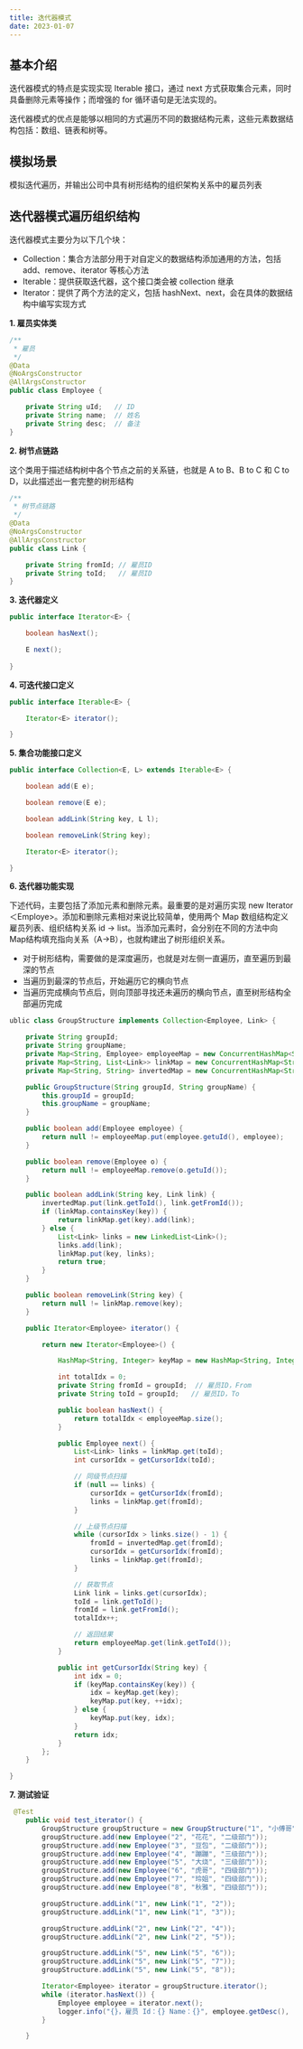 ```yaml
---
title: 迭代器模式
date: 2023-01-07
---
```


## 基本介绍

迭代器模式的特点是实现实现 Iterable 接口，通过 next 方式获取集合元素，同时具备删除元素等操作；而增强的 for 循环语句是无法实现的。

迭代器模式的优点是能够以相同的方式遍历不同的数据结构元素，这些元素数据结构包括：数组、链表和树等。

## 模拟场景

模拟迭代遍历，并输出公司中具有树形结构的组织架构关系中的雇员列表

## 迭代器模式遍历组织结构

迭代器模式主要分为以下几个块：

- Collection：集合方法部分用于对自定义的数据结构添加通用的方法，包括 add、remove、iterator 等核心方法
- Iterable：提供获取迭代器，这个接口类会被 collection 继承
- Iterator：提供了两个方法的定义，包括 hashNext、next，会在具体的数据结构中编写实现方式

**1. 雇员实体类**

~~~ java
/**
 * 雇员
 */
@Data
@NoArgsConstructor
@AllArgsConstructor
public class Employee {

    private String uId;   // ID
    private String name;  // 姓名
    private String desc;  // 备注
}
~~~



**2. 树节点链路**

这个类用于描述结构树中各个节点之前的关系链，也就是 A to B、B to C 和 C to D，以此描述出一套完整的树形结构

~~~ java
/**
 * 树节点链路
 */
@Data
@NoArgsConstructor
@AllArgsConstructor
public class Link {

    private String fromId; // 雇员ID
    private String toId;   // 雇员ID    
}
~~~



**3. 迭代器定义**

~~~ java
public interface Iterator<E> {

    boolean hasNext();

    E next();
    
}
~~~



**4. 可迭代接口定义**

~~~~ java
public interface Iterable<E> {

    Iterator<E> iterator();

}
~~~~



**5. 集合功能接口定义**

~~~ java
public interface Collection<E, L> extends Iterable<E> {

    boolean add(E e);

    boolean remove(E e);

    boolean addLink(String key, L l);

    boolean removeLink(String key);

    Iterator<E> iterator();

}
~~~



**6. 迭代器功能实现**

下述代码，主要包括了添加元素和删除元素。最重要的是对遍历实现 new Iterator＜Employe>。添加和删除元素相对来说比较简单，使用两个 Map 数组结构定义雇员列表、组织结构关系 id -> list。当添加元素时，会分别在不同的方法中向 Map结构填充指向关系（A->B），也就构建出了树形组织关系。

-  对于树形结构，需要做的是深度遍历，也就是对左侧一直遍历，直至遍历到最深的节点
- 当遍历到最深的节点后，开始遍历它的横向节点
- 当遍历完成横向节点后，则向顶部寻找还未遍历的横向节点，直至树形结构全部遍历完成

~~~ java
ublic class GroupStructure implements Collection<Employee, Link> {

    private String groupId;                                                 // 组织ID，也是一个组织链的头部ID
    private String groupName;                                               // 组织名称
    private Map<String, Employee> employeeMap = new ConcurrentHashMap<String, Employee>();  // 雇员列表
    private Map<String, List<Link>> linkMap = new ConcurrentHashMap<String, List<Link>>();  // 组织架构关系；id->list
    private Map<String, String> invertedMap = new ConcurrentHashMap<String, String>();       // 反向关系链

    public GroupStructure(String groupId, String groupName) {
        this.groupId = groupId;
        this.groupName = groupName;
    }

    public boolean add(Employee employee) {
        return null != employeeMap.put(employee.getuId(), employee);
    }

    public boolean remove(Employee o) {
        return null != employeeMap.remove(o.getuId());
    }

    public boolean addLink(String key, Link link) {
        invertedMap.put(link.getToId(), link.getFromId());
        if (linkMap.containsKey(key)) {
            return linkMap.get(key).add(link);
        } else {
            List<Link> links = new LinkedList<Link>();
            links.add(link);
            linkMap.put(key, links);
            return true;
        }
    }

    public boolean removeLink(String key) {
        return null != linkMap.remove(key);
    }

    public Iterator<Employee> iterator() {

        return new Iterator<Employee>() {

            HashMap<String, Integer> keyMap = new HashMap<String, Integer>();

            int totalIdx = 0;
            private String fromId = groupId;  // 雇员ID，From
            private String toId = groupId;   // 雇员ID，To

            public boolean hasNext() {
                return totalIdx < employeeMap.size();
            }

            public Employee next() {
                List<Link> links = linkMap.get(toId);
                int cursorIdx = getCursorIdx(toId);

                // 同级节点扫描
                if (null == links) {
                    cursorIdx = getCursorIdx(fromId);
                    links = linkMap.get(fromId);
                }

                // 上级节点扫描
                while (cursorIdx > links.size() - 1) {
                    fromId = invertedMap.get(fromId);
                    cursorIdx = getCursorIdx(fromId);
                    links = linkMap.get(fromId);
                }

                // 获取节点
                Link link = links.get(cursorIdx);
                toId = link.getToId();
                fromId = link.getFromId();
                totalIdx++;

                // 返回结果
                return employeeMap.get(link.getToId());
            }

            public int getCursorIdx(String key) {
                int idx = 0;
                if (keyMap.containsKey(key)) {
                    idx = keyMap.get(key);
                    keyMap.put(key, ++idx);
                } else {
                    keyMap.put(key, idx);
                }
                return idx;
            }
        };
    }

}
~~~



**7. 测试验证**

~~~ java
 @Test
    public void test_iterator() {
        GroupStructure groupStructure = new GroupStructure("1", "小傅哥");
        groupStructure.add(new Employee("2", "花花", "二级部门"));
        groupStructure.add(new Employee("3", "豆包", "二级部门"));
        groupStructure.add(new Employee("4", "蹦蹦", "三级部门"));
        groupStructure.add(new Employee("5", "大烧", "三级部门"));
        groupStructure.add(new Employee("6", "虎哥", "四级部门"));
        groupStructure.add(new Employee("7", "玲姐", "四级部门"));
        groupStructure.add(new Employee("8", "秋雅", "四级部门"));

        groupStructure.addLink("1", new Link("1", "2"));
        groupStructure.addLink("1", new Link("1", "3"));

        groupStructure.addLink("2", new Link("2", "4"));
        groupStructure.addLink("2", new Link("2", "5"));

        groupStructure.addLink("5", new Link("5", "6"));
        groupStructure.addLink("5", new Link("5", "7"));
        groupStructure.addLink("5", new Link("5", "8"));

        Iterator<Employee> iterator = groupStructure.iterator();
        while (iterator.hasNext()) {
            Employee employee = iterator.next();
            logger.info("{}，雇员 Id：{} Name：{}", employee.getDesc(), employee.getuId(), employee.getName());
        }

    }
~~~

